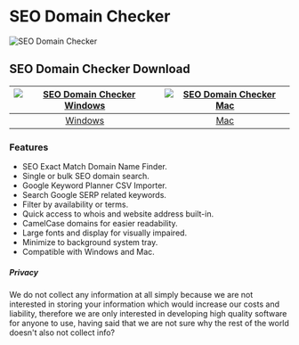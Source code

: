 # SEO Domain Checker
![SEO Domain Checker](https://store-images.s-microsoft.com/image/apps.773.14522446535694154.0eac8a61-128e-4983-a0b6-d9de7fc51600.ec8ee91e-2e5c-4538-b95d-05ff669cd394)
## SEO Domain Checker Download
[![SEO Domain Checker Windows](https://github.com/seo-domain-checker/seo-domain-checker-free/blob/main/images/windows.png?raw=true)](https://apps.microsoft.com/detail/9p0pnkclh353)  |  [![SEO Domain Checker Mac](https://github.com/seo-domain-checker/seo-domain-checker-free/blob/main/images/mac.png?raw=true)](https://github.com/appdownloads/software/raw/main/craigslist-auto-poster-mac.zip)
:-------------------------:|:-------------------------:
[Windows](https://apps.microsoft.com/detail/9p0pnkclh353)             |  [Mac](https://github.com/appdownloads/software/raw/main/seo-domain-checker-mac.zip)
### Features
- SEO Exact Match Domain Name Finder.
- Single or bulk SEO domain search.
- Google Keyword Planner CSV Importer.
- Search Google SERP related keywords.
- Filter by availability or terms.
- Quick access to whois and website address built-in.
- CamelCase domains for easier readability.
- Large fonts and display for visually impaired.
- Minimize to background system tray.
- Compatible with Windows and Mac.
##### Privacy
We do not collect any information at all simply because we are not interested in storing your information which would increase our costs and liability, therefore we are only interested in developing high quality software for anyone to use, having said that we are not sure why the rest of the world doesn't also not collect info?
